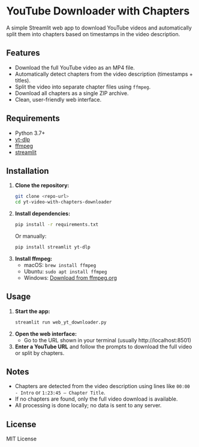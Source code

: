 # YouTube Downloader with Chapters

A simple Streamlit web app to download YouTube videos and automatically split them into chapters based on timestamps in the video description.

## Features
- Download the full YouTube video as an MP4 file.
- Automatically detect chapters from the video description (timestamps + titles).
- Split the video into separate chapter files using `ffmpeg`.
- Download all chapters as a single ZIP archive.
- Clean, user-friendly web interface.

## Requirements
- Python 3.7+
- [yt-dlp](https://github.com/yt-dlp/yt-dlp)
- [ffmpeg](https://ffmpeg.org/)
- [streamlit](https://streamlit.io/)

## Installation
1. **Clone the repository:**
   ```bash
   git clone <repo-url>
   cd yt-video-with-chapters-downloader
   ```
2. **Install dependencies:**
   ```bash
   pip install -r requirements.txt
   ```
   Or manually:
   ```bash
   pip install streamlit yt-dlp
   ```
3. **Install ffmpeg:**
   - macOS: `brew install ffmpeg`
   - Ubuntu: `sudo apt install ffmpeg`
   - Windows: [Download from ffmpeg.org](https://ffmpeg.org/download.html)

## Usage
1. **Start the app:**
   ```bash
   streamlit run web_yt_downloader.py
   ```
2. **Open the web interface:**
   - Go to the URL shown in your terminal (usually http://localhost:8501)
3. **Enter a YouTube URL** and follow the prompts to download the full video or split by chapters.

## Notes
- Chapters are detected from the video description using lines like `00:00 - Intro` or `1:23:45 – Chapter Title`.
- If no chapters are found, only the full video download is available.
- All processing is done locally; no data is sent to any server.

## License
MIT License
